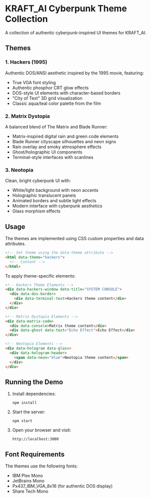 # KRAFT_AI Cyberpunk Theme Collection

A collection of authentic cyberpunk-inspired UI themes for KRAFT_AI.

## Themes

### 1. Hackers (1995)
Authentic DOS/ANSI aesthetic inspired by the 1995 movie, featuring:
- True VGA font styling
- Authentic phosphor CRT glow effects
- DOS-style UI elements with character-based borders
- "City of Text" 3D grid visualization
- Classic aqua/teal color palette from the film

### 2. Matrix Dystopia
A balanced blend of The Matrix and Blade Runner:
- Matrix-inspired digital rain and green code elements
- Blade Runner cityscape silhouettes and neon signs
- Rain overlay and smoky atmosphere effects
- Ghost/holographic UI components
- Terminal-style interfaces with scanlines

### 3. Neotopia
Clean, bright cyberpunk UI with:
- White/light background with neon accents
- Holographic translucent panels
- Animated borders and subtle light effects
- Modern interface with cyberpunk aesthetics
- Glass morphism effects

## Usage

The themes are implemented using CSS custom properties and data attributes.

```html
<!-- Set theme using the data-theme attribute -->
<html data-theme="hackers">
  <!-- Content -->
</html>
```

To apply theme-specific elements:

```html
<!-- Hackers Theme Elements -->
<div data-hackers-window data-title="SYSTEM CONSOLE">
  <div data-dos-border>
    <div data-terminal-text>Hackers theme content</div>
  </div>
</div>

<!-- Matrix Dystopia Elements -->
<div data-matrix-code>
  <div data-console>Matrix theme content</div>
  <div data-ghost data-text="Echo Effect">Echo Effect</div>
</div>

<!-- Neotopia Elements -->
<div data-hologram data-glass>
  <div data-hologram-header>
    <span data-neon="blue">Neotopia theme content</span>
  </div>
</div>
```

## Running the Demo

1. Install dependencies:
   ```
   npm install
   ```

2. Start the server:
   ```
   npm start
   ```

3. Open your browser and visit:
   ```
   http://localhost:3000
   ```

## Font Requirements

The themes use the following fonts:
- IBM Plex Mono
- JetBrains Mono
- Px437_IBM_VGA_8x16 (for authentic DOS display)
- Share Tech Mono